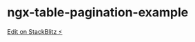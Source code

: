 # ngx-table-pagination-example

[Edit on StackBlitz ⚡️](https://stackblitz.com/edit/ngx-table-pagination-example)